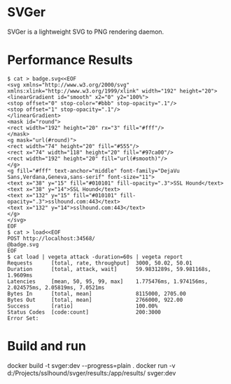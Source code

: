 # SVGer

SVGer is a lightweight SVG to PNG rendering daemon.

#

# Performance Results

    $ cat > badge.svg<<EOF
    <svg xmlns="http://www.w3.org/2000/svg" xmlns:xlink="http://www.w3.org/1999/xlink" width="192" height="20">
    <linearGradient id="smooth" x2="0" y2="100%">
    <stop offset="0" stop-color="#bbb" stop-opacity=".1"/>
    <stop offset="1" stop-opacity=".1"/>
    </linearGradient>
    <mask id="round">
    <rect width="192" height="20" rx="3" fill="#fff"/>
    </mask>
    <g mask="url(#round)">
    <rect width="74" height="20" fill="#555"/>
    <rect x="74" width="118" height="20" fill="#97ca00"/>
    <rect width="192" height="20" fill="url(#smooth)"/>
    </g>
    <g fill="#fff" text-anchor="middle" font-family="DejaVu Sans,Verdana,Geneva,sans-serif" font-size="11">
    <text x="38" y="15" fill="#010101" fill-opacity=".3">SSL Hound</text>
    <text x="38" y="14">SSL Hound</text>
    <text x="132" y="15" fill="#010101" fill-opacity=".3">sslhound.com:443</text>
    <text x="132" y="14">sslhound.com:443</text>
    </g>
    </svg>
    EOF
    $ cat > load<<EOF
    POST http://localhost:34568/
    @badge.svg
    EOF
    $ cat load | vegeta attack -duration=60s | vegeta report
    Requests      [total, rate, throughput]  3000, 50.02, 50.01
    Duration      [total, attack, wait]      59.9831289s, 59.981168s, 1.9609ms
    Latencies     [mean, 50, 95, 99, max]    1.775476ms, 1.974156ms, 2.024575ms, 2.05819ms, 7.0521ms
    Bytes In      [total, mean]              8115000, 2705.00
    Bytes Out     [total, mean]              2766000, 922.00
    Success       [ratio]                    100.00%
    Status Codes  [code:count]               200:3000
    Error Set:

# Build and run

docker build -t svger:dev --progress=plain .
docker run -v d:/Projects/sslhound/svger/results:/app/results/ svger:dev